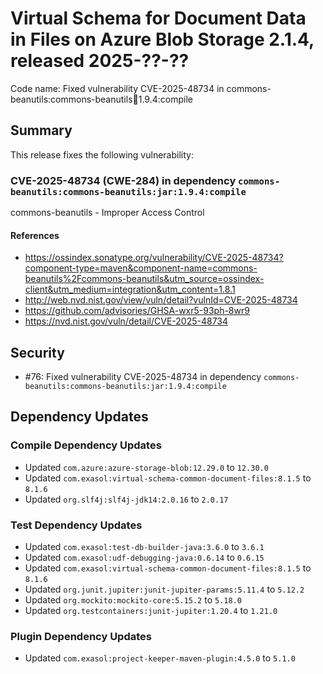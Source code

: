 # Virtual Schema for Document Data in Files on Azure Blob Storage 2.1.4, released 2025-??-??

Code name: Fixed vulnerability CVE-2025-48734 in commons-beanutils:commons-beanutils:jar:1.9.4:compile

## Summary

This release fixes the following vulnerability:

### CVE-2025-48734 (CWE-284) in dependency `commons-beanutils:commons-beanutils:jar:1.9.4:compile`
commons-beanutils - Improper Access Control
#### References
* https://ossindex.sonatype.org/vulnerability/CVE-2025-48734?component-type=maven&component-name=commons-beanutils%2Fcommons-beanutils&utm_source=ossindex-client&utm_medium=integration&utm_content=1.8.1
* http://web.nvd.nist.gov/view/vuln/detail?vulnId=CVE-2025-48734
* https://github.com/advisories/GHSA-wxr5-93ph-8wr9
* https://nvd.nist.gov/vuln/detail/CVE-2025-48734

## Security

* #76: Fixed vulnerability CVE-2025-48734 in dependency `commons-beanutils:commons-beanutils:jar:1.9.4:compile`

## Dependency Updates

### Compile Dependency Updates

* Updated `com.azure:azure-storage-blob:12.29.0` to `12.30.0`
* Updated `com.exasol:virtual-schema-common-document-files:8.1.5` to `8.1.6`
* Updated `org.slf4j:slf4j-jdk14:2.0.16` to `2.0.17`

### Test Dependency Updates

* Updated `com.exasol:test-db-builder-java:3.6.0` to `3.6.1`
* Updated `com.exasol:udf-debugging-java:0.6.14` to `0.6.15`
* Updated `com.exasol:virtual-schema-common-document-files:8.1.5` to `8.1.6`
* Updated `org.junit.jupiter:junit-jupiter-params:5.11.4` to `5.12.2`
* Updated `org.mockito:mockito-core:5.15.2` to `5.18.0`
* Updated `org.testcontainers:junit-jupiter:1.20.4` to `1.21.0`

### Plugin Dependency Updates

* Updated `com.exasol:project-keeper-maven-plugin:4.5.0` to `5.1.0`
